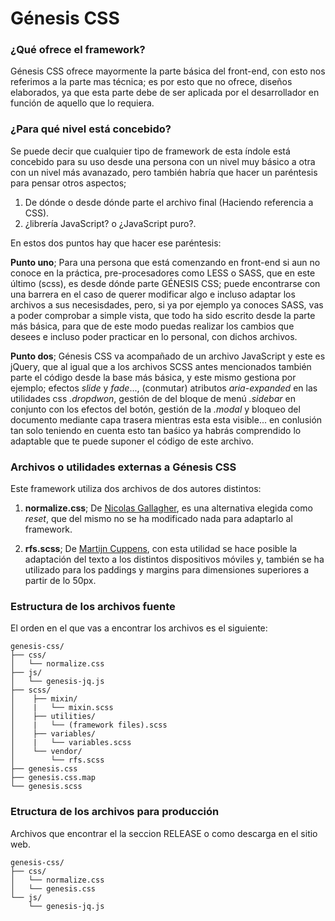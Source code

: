 # Génesis CSS
### ¿Qué ofrece el framework?

Génesis CSS ofrece mayormente la parte básica del front-end, con esto nos referimos a la parte mas técnica; es por esto
que no ofrece, diseños elaborados, ya que esta parte debe de ser aplicada por el desarrollador en función de aquello 
que lo requiera.
### ¿Para qué nivel está concebido?

Se puede decir que cualquier tipo de framework de esta índole está concebido para su uso desde una persona con un nivel 
muy básico a otra con un nivel más avanazado, pero también habría que hacer un paréntesis para pensar otros aspectos;

1. De dónde o desde dónde parte el archivo final (Haciendo referencia a CSS).
2. ¿librería JavaScript? o ¿JavaScript puro?.

En estos dos puntos hay que hacer ese paréntesis:

**Punto uno**; Para una persona que está comenzando en front-end si aun no conoce en la práctica,
pre-procesadores como LESS o SASS, que en este último (scss), es desde dónde parte GÉNESIS CSS; puede encontrarse con una barrera
en el caso de querer modificar algo e incluso adaptar los archivos a sus necesisdades, pero, si ya por ejemplo ya conoces SASS,
vas a poder comprobar a simple vista, que todo ha sido escrito desde la parte más básica, para que de este modo puedas realizar los cambios que desees 
e incluso poder practicar en lo personal, con dichos archivos.

**Punto dos**; Génesis CSS va acompañado de un archivo JavaScript y este es jQuery, que al igual que a los archivos SCSS antes mencionados
también parte el código desde la base más básica, y este mismo gestiona por ejemplo; efectos *slide* y *fade*..., (conmutar) atributos 
*aria-expanded* en las utilidades css *.dropdwon*, gestión de del bloque de menú *.sidebar* en conjunto con los efectos del botón,
gestión de la *.modal* y bloqueo del documento mediante capa trasera mientras esta esta visible... en conlusión tan solo teniendo en cuenta esto tan baśico 
ya habrás comprendido lo adaptable que te puede suponer el código de este archivo.
### Archivos o utilidades externas a Génesis CSS

Este framework utiliza dos archivos de dos autores distintos:

1. **normalize.css**; De [Nicolas Gallagher](https://github.com/necolas), es una alternativa elegida como *reset*, que del mismo no se ha modificado nada para adaptarlo al framework.

2. **rfs.scss**; De [Martijn Cuppens](https://github.com/martijncuppens), con esta utilidad se hace posible la adaptación del texto a los distintos dispositivos móviles y, también se ha utilizado para los paddings y margins para dimensiones superiores a partir de lo 50px.
### Estructura de los archivos fuente

El orden en el que vas a encontrar los archivos es el siguiente:

```
genesis-css/
├── css/
│   └── normalize.css
├── js/
│   └── genesis-jq.js
├── scss/
│    ├── mixin/      
│    |   └── mixin.scss
│    ├── utilities/      
│    |   └── (framework files).scss
│    ├── variables/      
│    |   └── variables.scss
│    └── vendor/
│        └── rfs.scss
├── genesis.css
├── genesis.css.map
└── genesis.scss
```
### Etructura de los archivos para producción

Archivos que encontrar el la seccion RELEASE o como descarga en el sitio web.

```
genesis-css/
├── css/
│   └── normalize.css
│   └── genesis.css
└── js/
    └── genesis-jq.js
```